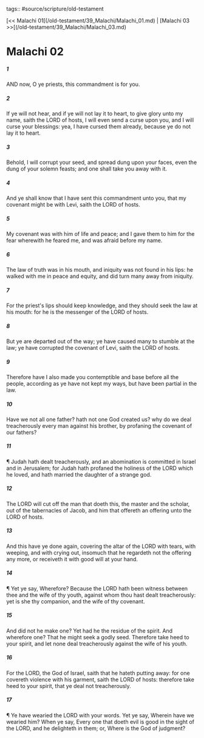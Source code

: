 tags:: #source/scripture/old-testament

[<< Malachi 01[(/old-testament/39_Malachi/Malachi_01.md) | [Malachi 03 >>[(/old-testament/39_Malachi/Malachi_03.md)

# Malachi 02

##### 1

AND now, O ye priests, this commandment is for you.

##### 2

If ye will not hear, and if ye will not lay it to heart, to give glory unto my name, saith the LORD of hosts, I will even send a curse upon you, and I will curse your blessings: yea, I have cursed them already, because ye do not lay it to heart.

##### 3

Behold, I will corrupt your seed, and spread dung upon your faces, even the dung of your solemn feasts; and one shall take you away with it.

##### 4

And ye shall know that I have sent this commandment unto you, that my covenant might be with Levi, saith the LORD of hosts.

##### 5

My covenant was with him of life and peace; and I gave them to him for the fear wherewith he feared me, and was afraid before my name.

##### 6

The law of truth was in his mouth, and iniquity was not found in his lips: he walked with me in peace and equity, and did turn many away from iniquity.

##### 7

For the priest's lips should keep knowledge, and they should seek the law at his mouth: for he is the messenger of the LORD of hosts.

##### 8

But ye are departed out of the way; ye have caused many to stumble at the law; ye have corrupted the covenant of Levi, saith the LORD of hosts.

##### 9

Therefore have I also made you contemptible and base before all the people, according as ye have not kept my ways, but have been partial in the law.

##### 10

Have we not all one father? hath not one God created us? why do we deal treacherously every man against his brother, by profaning the covenant of our fathers?

##### 11

¶ Judah hath dealt treacherously, and an abomination is committed in Israel and in Jerusalem; for Judah hath profaned the holiness of the LORD which he loved, and hath married the daughter of a strange god.

##### 12

The LORD will cut off the man that doeth this, the master and the scholar, out of the tabernacles of Jacob, and him that offereth an offering unto the LORD of hosts.

##### 13

And this have ye done again, covering the altar of the LORD with tears, with weeping, and with crying out, insomuch that he regardeth not the offering any more, or receiveth it with good will at your hand.

##### 14

¶ Yet ye say, Wherefore? Because the LORD hath been witness between thee and the wife of thy youth, against whom thou hast dealt treacherously: yet is she thy companion, and the wife of thy covenant.

##### 15

And did not he make one? Yet had he the residue of the spirit. And wherefore one? That he might seek a godly seed. Therefore take heed to your spirit, and let none deal treacherously against the wife of his youth.

##### 16

For the LORD, the God of Israel, saith that he hateth putting away: for one covereth violence with his garment, saith the LORD of hosts: therefore take heed to your spirit, that ye deal not treacherously.

##### 17

¶ Ye have wearied the LORD with your words. Yet ye say, Wherein have we wearied him? When ye say, Every one that doeth evil is good in the sight of the LORD, and he delighteth in them; or, Where is the God of judgment?
